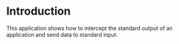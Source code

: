 # Introduction 
This application shows how to intercept the standard output of an application and send data to standard input.

